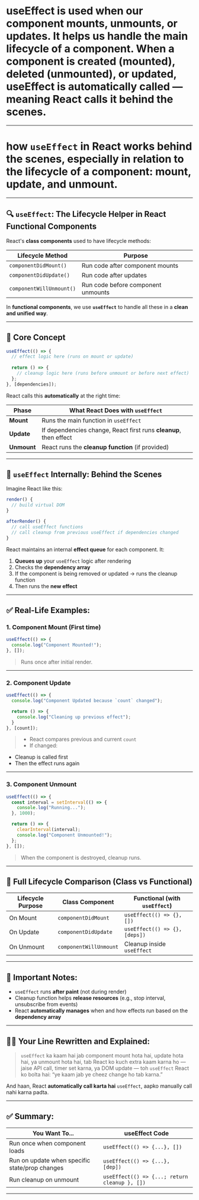 

# useEffect is used when our component mounts, unmounts, or updates. It helps us handle the main lifecycle of a component. When a component is created (mounted), deleted (unmounted), or updated, useEffect is automatically called — meaning React calls it behind the scenes.

---


# how `useEffect` in React works behind the scenes, especially in relation to the **lifecycle of a component**: mount, update, and unmount.

---

## 🔍 `useEffect`: The Lifecycle Helper in React Functional Components

React's **class components** used to have lifecycle methods:

| Lifecycle Method         | Purpose                            |
| ------------------------ | ---------------------------------- |
| `componentDidMount()`    | Run code after component mounts    |
| `componentDidUpdate()`   | Run code after updates             |
| `componentWillUnmount()` | Run code before component unmounts |

In **functional components**, we use **`useEffect`** to handle all these in a **clean and unified way**.

---

## 🧠 Core Concept

```js
useEffect(() => {
  // effect logic here (runs on mount or update)
  
  return () => {
    // cleanup logic here (runs before unmount or before next effect)
  };
}, [dependencies]);
```

React calls this **automatically** at the right time:

| Phase       | What React Does with `useEffect`                                  |
| ----------- | ----------------------------------------------------------------- |
| **Mount**   | Runs the main function in `useEffect`                             |
| **Update**  | If dependencies change, React first runs **cleanup**, then effect |
| **Unmount** | React runs the **cleanup function** (if provided)                 |

---

## 🔁 `useEffect` Internally: Behind the Scenes

Imagine React like this:

```js
render() {
  // build virtual DOM
}

afterRender() {
  // call useEffect functions
  // call cleanup from previous useEffect if dependencies changed
}
```

React maintains an internal **effect queue** for each component. It:

1. **Queues up** your `useEffect` logic after rendering
2. Checks the **dependency array**
3. If the component is being removed or updated → runs the cleanup function
4. Then runs the **new effect**

---

## ✅ Real-Life Examples:

### 1. **Component Mount (First time)**

```js
useEffect(() => {
  console.log("Component Mounted!");
}, []);
```

> Runs once after initial render.

---

### 2. **Component Update**

```js
useEffect(() => {
  console.log("Component Updated because `count` changed");

  return () => {
    console.log("Cleaning up previous effect");
  }
}, [count]);
```

> * React compares previous and current `count`
> * If changed:

* Cleanup is called first
* Then the effect runs again

---

### 3. **Component Unmount**

```js
useEffect(() => {
  const interval = setInterval(() => {
    console.log("Running...");
  }, 1000);

  return () => {
    clearInterval(interval);
    console.log("Component Unmounted!");
  };
}, []);
```

> When the component is destroyed, cleanup runs.

---

## 🔁 Full Lifecycle Comparison (Class vs Functional)

| Lifecycle Purpose | Class Component        | Functional (with `useEffect`) |
| ----------------- | ---------------------- | ----------------------------- |
| On Mount          | `componentDidMount`    | `useEffect(() => {}, [])`     |
| On Update         | `componentDidUpdate`   | `useEffect(() => {}, [deps])` |
| On Unmount        | `componentWillUnmount` | Cleanup inside `useEffect`    |

---

## 🧠 Important Notes:

* `useEffect` runs **after paint** (not during render)
* Cleanup function helps **release resources** (e.g., stop interval, unsubscribe from events)
* React **automatically manages** when and how effects run based on the **dependency array**

---

## 🧑‍🏫 Your Line Rewritten and Explained:

> `useEffect` ka kaam hai jab component mount hota hai, update hota hai, ya unmount hota hai, tab React ko kuch extra kaam karna ho — jaise API call, timer set karna, ya DOM update — toh `useEffect` React ko bolta hai: “ye kaam jab ye cheez change ho tab karna.”

And haan, React **automatically call karta hai** `useEffect`, aapko manually call nahi karna padta.

---

## ✅ Summary:

| You Want To...                                 | useEffect Code                                |
| ---------------------------------------------- | --------------------------------------------- |
| Run once when component loads                  | `useEffect(() => {...}, [])`                  |
| Run on update when specific state/prop changes | `useEffect(() => {...}, [dep])`               |
| Run cleanup on unmount                         | `useEffect(() => {...; return cleanup }, [])` |

---



